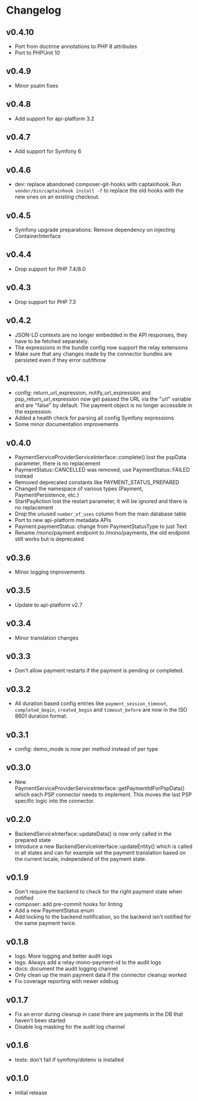 # Changelog

## v0.4.10

* Port from doctrine annotations to PHP 8 attributes
* Port to PHPUnit 10

## v0.4.9

* Minor psalm fixes

## v0.4.8

* Add support for api-platform 3.2

## v0.4.7

* Add support for Symfony 6

## v0.4.6

* dev: replace abandoned composer-git-hooks with captainhook.
  Run `vendor/bin/captainhook install -f` to replace the old hooks with the new ones
  on an existing checkout.

## v0.4.5

* Symfony upgrade preparations: Remove dependency on injecting ContainerInterface

## v0.4.4

* Drop support for PHP 7.4/8.0

## v0.4.3

* Drop support for PHP 7.3

## v0.4.2

* JSON-LD contexts are no longer embedded in the API responses, they have to be fetched separately.
* The expressions in the bundle config now support the relay extensions
* Make sure that any changes made by the connector bundles are persisted even if they error out/throw

## v0.4.1

* config: return_url_expression, notify_url_expression and psp_return_url_expression now get passed the URL via
  the "url" variable and are "false" by default. The payment object is no longer accessible in the expression.
* Added a health check for parsing all config Symfony expressions
* Some minor documentation improvements

## v0.4.0

* PaymentServiceProviderServiceInterface::complete() lost the pspData parameter, there is no replacement
* PaymentStatus::CANCELLED was removed, use PaymentStatus::FAILED instead
* Removed deprecated constants like PAYMENT_STATUS_PREPARED
* Changed the namespace of various types (Payment, PaymentPersistence, etc.)
* StartPayAction lost the restart parameter, it will be ignored and there is no replacement
* Drop the unused `number_of_uses` column from the main database table
* Port to new api-platform metadata APIs
* Payment.paymentStatus: change from PaymentStatusType to just Text
* Rename /mono/payment endpoint to /mono/payments, the old endpoint still works but is deprecated

## v0.3.6

* Minor logging improvements

## v0.3.5

* Update to api-platform v2.7

## v0.3.4

* Minor translation changes

## v0.3.3

* Don't allow payment restarts if the payment is pending or completed.

## v0.3.2

* All duration based config entries like `payment_session_timeout`, `completed_begin`, `created_begin` and `timeout_before` are now in the ISO 8601 duration format.

## v0.3.1

* config: demo_mode is now per method instead of per type

## v0.3.0

* New PaymentServiceProviderServiceInterface::getPaymentIdForPspData() which each PSP connector needs to implement.
  This moves the last PSP specific logic into the connector.

## v0.2.0

* BackendServiceInterface::updateData() is now only called in the prepared state
* Introduce a new BackendServiceInterface::updateEntity() which is called in all states and can for example
  set the payment translation based on the current locale, independend of the payment state.

## v0.1.9

* Don't require the backend to check for the right payment state when notified
* composer: add pre-commit hooks for linting
* Add a new PaymentStatus enum
* Add locking to the backend notification, so the backend isn't notified for the same payment twice.

## v0.1.8

* logs: More logging and better audit logs
* logs: Always add a relay-mono-payment-id to the audit logs
* docs: document the audit logging channel
* Only clean up the main payment data if the connector cleanup worked
* Fix coverage reporting with newer xdebug

## v0.1.7

* Fix an error during cleanup in case there are payments in the DB that haven't been started
* Disable log masking for the audit log channel

## v0.1.6

* tests: don't fail if symfony/dotenv is installed

## v0.1.0

* Initial release